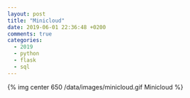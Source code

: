 ```yaml
---
layout: post
title: "Minicloud"
date: 2019-06-01 22:36:48 +0200
comments: true
categories: 
  - 2019
  - python
  - flask
  - sql
---
```


{% img center 650 /data/images/minicloud.gif Minicloud %}
